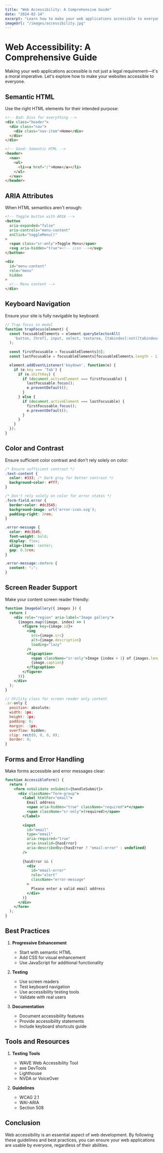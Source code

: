 ```yaml
---
title: "Web Accessibility: A Comprehensive Guide"
date: "2024-02-14"
excerpt: "Learn how to make your web applications accessible to everyone"
imageUrl: "/images/accessibility.jpg"
---
```


# Web Accessibility: A Comprehensive Guide

Making your web applications accessible is not just a legal requirement—it's a moral imperative. Let's explore how to make your websites accessible to everyone.

## Semantic HTML

Use the right HTML elements for their intended purpose:

```html
<!-- Bad: Divs for everything -->
<div class="header">
  <div class="nav">
    <div class="nav-item">Home</div>
  </div>
</div>

<!-- Good: Semantic HTML -->
<header>
  <nav>
    <ul>
      <li><a href="/">Home</a></li>
    </ul>
  </nav>
</header>
```

## ARIA Attributes

When HTML semantics aren't enough:

```html
<!-- Toggle button with ARIA -->
<button
  aria-expanded="false"
  aria-controls="menu-content"
  onClick="toggleMenu()"
>
  <span class="sr-only">Toggle Menu</span>
  <svg aria-hidden="true"><!-- icon --></svg>
</button>

<div
  id="menu-content"
  role="menu"
  hidden
>
  <!-- Menu content -->
</div>
```

## Keyboard Navigation

Ensure your site is fully navigable by keyboard:

```javascript
// Trap focus in modal
function trapFocus(element) {
  const focusableElements = element.querySelectorAll(
    'button, [href], input, select, textarea, [tabindex]:not([tabindex="-1"])'
  );
  
  const firstFocusable = focusableElements[0];
  const lastFocusable = focusableElements[focusableElements.length - 1];

  element.addEventListener('keydown', function(e) {
    if (e.key === 'Tab') {
      if (e.shiftKey) {
        if (document.activeElement === firstFocusable) {
          lastFocusable.focus();
          e.preventDefault();
        }
      } else {
        if (document.activeElement === lastFocusable) {
          firstFocusable.focus();
          e.preventDefault();
        }
      }
    }
  });
}
```

## Color and Contrast

Ensure sufficient color contrast and don't rely solely on color:

```css
/* Ensure sufficient contrast */
.text-content {
  color: #333; /* Dark gray for better contrast */
  background-color: #fff;
}

/* Don't rely solely on color for error states */
.form-field.error {
  border-color: #dc3545;
  background-image: url('error-icon.svg');
  padding-right: 2rem;
}

.error-message {
  color: #dc3545;
  font-weight: bold;
  display: flex;
  align-items: center;
  gap: 0.5rem;
}

.error-message::before {
  content: "⚠️";
}
```

## Screen Reader Support

Make your content screen reader friendly:

```jsx
function ImageGallery({ images }) {
  return (
    <div role="region" aria-label="Image gallery">
      {images.map((image, index) => (
        <figure key={image.id}>
          <img
            src={image.src}
            alt={image.description}
            loading="lazy"
          />
          <figcaption>
            <span className="sr-only">Image {index + 1} of {images.length}:</span>
            {image.caption}
          </figcaption>
        </figure>
      ))}
    </div>
  );
}

// Utility class for screen reader only content
.sr-only {
  position: absolute;
  width: 1px;
  height: 1px;
  padding: 0;
  margin: -1px;
  overflow: hidden;
  clip: rect(0, 0, 0, 0);
  border: 0;
}
```

## Forms and Error Handling

Make forms accessible and error messages clear:

```jsx
function AccessibleForm() {
  return (
    <form noValidate onSubmit={handleSubmit}>
      <div className="form-group">
        <label htmlFor="email">
          Email address
          <span aria-hidden="true" className="required">*</span>
          <span className="sr-only">(required)</span>
        </label>
        
        <input
          id="email"
          type="email"
          aria-required="true"
          aria-invalid={hasError}
          aria-describedby={hasError ? "email-error" : undefined}
        />
        
        {hasError && (
          <div
            id="email-error"
            role="alert"
            className="error-message"
          >
            Please enter a valid email address
          </div>
        )}
      </div>
    </form>
  );
}
```

## Best Practices

1. **Progressive Enhancement**
   - Start with semantic HTML
   - Add CSS for visual enhancement
   - Use JavaScript for additional functionality

2. **Testing**
   - Use screen readers
   - Test keyboard navigation
   - Use accessibility testing tools
   - Validate with real users

3. **Documentation**
   - Document accessibility features
   - Provide accessibility statements
   - Include keyboard shortcuts guide

## Tools and Resources

1. **Testing Tools**
   - WAVE Web Accessibility Tool
   - axe DevTools
   - Lighthouse
   - NVDA or VoiceOver

2. **Guidelines**
   - WCAG 2.1
   - WAI-ARIA
   - Section 508

## Conclusion

Web accessibility is an essential aspect of web development. By following these guidelines and best practices, you can ensure your web applications are usable by everyone, regardless of their abilities. 